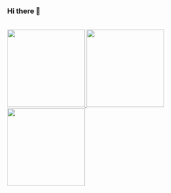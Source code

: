 ### Hi there 👋

<br/>

<a href="https://github.com/Affan100">
  <img height="180em" src="https://github-readme-stats.vercel.app/api?username=Affan100&theme=buefy&show_icons=true" />
  <img height="180em" src="https://github-readme-stats.vercel.app/api/top-langs/?username=Affan100&langs_count=8" />
  <img height="180em" src="https://github-readme-stats.vercel.app/api/top-langs/?username=Affan100&theme=buefy&layout=compact" />
</a>

<br/>
<!--
**Affan100/Affan100** is a ✨ _special_ ✨ repository because its `README.md` (this file) appears on your GitHub profile.

Here are some ideas to get you started:


- 🔭 I’m currently working on ...
- 🌱 I’m currently learning ...
- 👯 I’m looking to collaborate on ...
- 🤔 I’m looking for help with ...
- 💬 Ask me about ...
- 📫 How to reach me: ...
- 😄 Pronouns: ...
- ⚡ Fun fact: ...
-->
